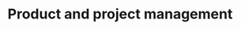 ---
# This topic lives at
# https://digital.gov/topics/product-and-project-management

slug: "product-and-project-management"

# Topic Title
title: "Product and project management"

# description — keep it short and clear
summary: ""

aliases:
  - /topics/agile/
  - /topics/agile-lean-community-of-practice/
  - /topics/kanban/
  - /topics/lean/
  - /topics/product-management/
  - /topics/project-management/
  - /topics/scrum/
  - /topics/sprint/
  - /topics/workflows/

# Weight
weight: 1
# For more information on managing topics,
# see https://github.com/GSA/digitalgov.gov/wiki
---